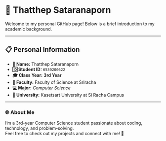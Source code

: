 # 🌟 Thatthep Sataranaporn  

Welcome to my personal GitHub page! Below is a brief introduction to my academic background.  

---

## 📋 Personal Information  
- **👤 Name:** Thatthep Sataranaporn  
- **🆔 Student ID:** `6530200622`  
- **🎓 Class Year:** **3rd Year**  
- **🔬 Faculty:** Faculty of Science at Sriracha  
- **💻 Major:** *Computer Science* 
- **🏫 University:** Kasetsart University at Si Racha Campus

---

### 🌐 About Me  
I’m a 3rd-year Computer Science student passionate about coding, technology, and problem-solving.  
Feel free to check out my projects and connect with me! 🚀  